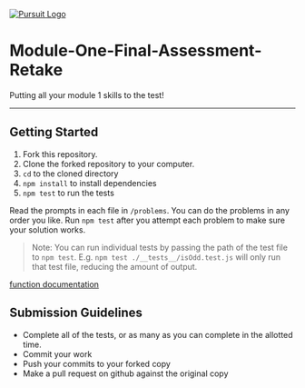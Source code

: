 [![Pursuit Logo](https://avatars1.githubusercontent.com/u/5825944?s=200&v=4)](https://pursuit.org)

# Module-One-Final-Assessment-Retake

Putting all your module 1 skills to the test!

---

## Getting Started

1. Fork this repository.
1. Clone the forked repository to your computer.
1. `cd` to the cloned directory
1. `npm install` to install dependencies
1. `npm test` to run the tests

Read the prompts in each file in `/problems`. You can do the problems in any order you like. Run `npm test` after you attempt each problem to make sure your solution works.

> Note: You can run individual tests by passing the path of the test file to `npm test`. E.g. `npm test ./__tests__/isOdd.test.js` will only run that test file, reducing the amount of output.

[function documentation](https://stunning-fortnight-d218f86a.pages.github.io/)

## Submission Guidelines

- Complete all of the tests, or as many as you can complete in the allotted time.
- Commit your work
- Push your commits to your forked copy
- Make a pull request on github against the original copy
